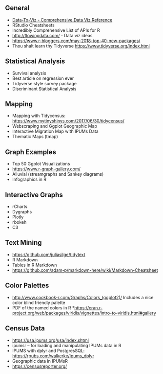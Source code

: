 ## General
* [Data-To-Viz - Comprehensive Data Viz Reference](https://www.data-to-viz.com)
* RStudio Cheatsheets 
* Incredibly Comprehensive List of APIs for R
* http://flowingdata.com/ - Data viz ideas
* https://www.r-bloggers.com/may-2018-top-40-new-packages/ 
* Thou shalt learn thy Tidyverse  https://www.tidyverse.org/index.html  

## Statistical Analysis
* Survival analysis
* Best article on regression ever
* Tidyverse style survey package
* Discriminant Statistical Analysis 

## Mapping
* Mapping with Tidycensus: https://www.mytinyshinys.com/2017/06/30/tidycensus/ 
* Webscraping and Ggplot Geographic Map
* Interactive Migration Map with IPUMs Data
* Thematic Maps (tmap)

## Graph Examples
* Top 50 Ggplot Visualizations 
* https://www.r-graph-gallery.com/ 
* Alluvial (streamgraphs and Sankey diagrams)
* Infographics in R

## Interactive Graphs
* rCharts
* Dygraphs 
* Plotly 
* rbokeh
* C3

## Text Mining
* https://github.com/juliasilge/tidytext 
* R Markdown
* Tables in R Markdown
* https://github.com/adam-p/markdown-here/wiki/Markdown-Cheatsheet 

## Color Palettes
* http://www.cookbook-r.com/Graphs/Colors_(ggplot2)/ Includes a nice color blind friendly palette 
* PDF of the named colors in R
*https://cran.r-project.org/web/packages/viridis/vignettes/intro-to-viridis.html#gallery 

## Census Data
* https://usa.ipums.org/usa/index.shtml 
* ipumsr – for loading and manipulating IPUMs data in R
* IPUMS with dplyr and PostgresSQL: https://rpubs.com/walkerke/ipums_dplyr 
* Geographic data in IPUMsR
* https://censusreporter.org/
